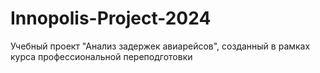 # Innopolis-Project-2024
Учебный проект "Анализ задержек авиарейсов", созданный в рамках курса профессиональной переподготовки
